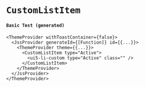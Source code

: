 # `CustomListItem`

#### `Basic Test (generated)`

```
<ThemeProvider withToastContainer={false}>
  <JssProvider generateId={[Function]} id={{...}}>
    <ThemeProvider theme={{...}}>
      <CustomListItem type="Active">
        <ui5-li-custom type="Active" class="" />
      </CustomListItem>
    </ThemeProvider>
  </JssProvider>
</ThemeProvider>
```

